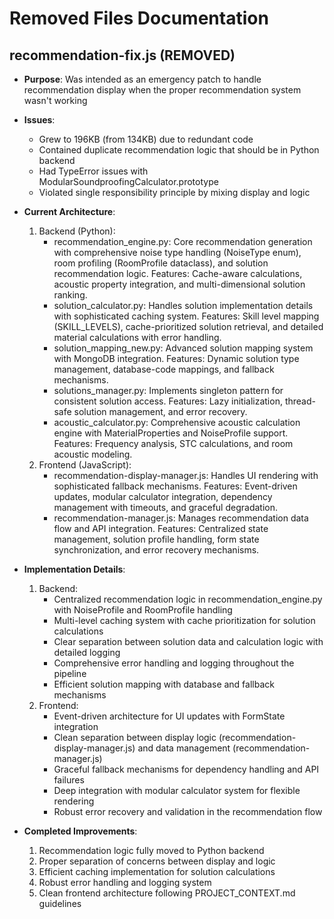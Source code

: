 # Removed Files Documentation

## recommendation-fix.js (REMOVED)
- **Purpose**: Was intended as an emergency patch to handle recommendation display when the proper recommendation system wasn't working
- **Issues**:
  - Grew to 196KB (from 134KB) due to redundant code
  - Contained duplicate recommendation logic that should be in Python backend
  - Had TypeError issues with ModularSoundproofingCalculator.prototype
  - Violated single responsibility principle by mixing display and logic

- **Current Architecture**:
  1. Backend (Python):
     - recommendation_engine.py: Core recommendation generation with comprehensive noise type handling (NoiseType enum), room profiling (RoomProfile dataclass), and solution recommendation logic. Features: Cache-aware calculations, acoustic property integration, and multi-dimensional solution ranking.
     - solution_calculator.py: Handles solution implementation details with sophisticated caching system. Features: Skill level mapping (SKILL_LEVELS), cache-prioritized solution retrieval, and detailed material calculations with error handling.
     - solution_mapping_new.py: Advanced solution mapping system with MongoDB integration. Features: Dynamic solution type management, database-code mappings, and fallback mechanisms.
     - solutions_manager.py: Implements singleton pattern for consistent solution access. Features: Lazy initialization, thread-safe solution management, and error recovery.
     - acoustic_calculator.py: Comprehensive acoustic calculation engine with MaterialProperties and NoiseProfile support. Features: Frequency analysis, STC calculations, and room acoustic modeling.
  2. Frontend (JavaScript):
     - recommendation-display-manager.js: Handles UI rendering with sophisticated fallback mechanisms. Features: Event-driven updates, modular calculator integration, dependency management with timeouts, and graceful degradation.
     - recommendation-manager.js: Manages recommendation data flow and API integration. Features: Centralized state management, solution profile handling, form state synchronization, and error recovery mechanisms.

- **Implementation Details**:
  1. Backend:
     - Centralized recommendation logic in recommendation_engine.py with NoiseProfile and RoomProfile handling
     - Multi-level caching system with cache prioritization for solution calculations
     - Clear separation between solution data and calculation logic with detailed logging
     - Comprehensive error handling and logging throughout the pipeline
     - Efficient solution mapping with database and fallback mechanisms
  2. Frontend:
     - Event-driven architecture for UI updates with FormState integration
     - Clean separation between display logic (recommendation-display-manager.js) and data management (recommendation-manager.js)
     - Graceful fallback mechanisms for dependency handling and API failures
     - Deep integration with modular calculator system for flexible rendering
     - Robust error recovery and validation in the recommendation flow

- **Completed Improvements**:
  1. Recommendation logic fully moved to Python backend
  2. Proper separation of concerns between display and logic
  3. Efficient caching implementation for solution calculations
  4. Robust error handling and logging system
  5. Clean frontend architecture following PROJECT_CONTEXT.md guidelines